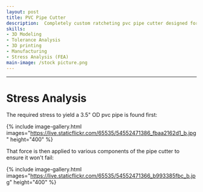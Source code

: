 ```yaml
---
layout: post
title: PVC Pipe Cutter
description:  Completely custom ratcheting pvc pipe cutter designed for larger pipe diameters of 3.5 inches and below.
skills: 
- 3D Modeling
- Tolerance Analysis
- 3D printing
- Manufacturing
- Stress Analysis (FEA)
main-image: /stock picture.png
---
```


---
# Stress Analysis
The required stress to yield a 3.5" OD pvc pipe is found first:

{% include image-gallery.html images="https://live.staticflickr.com/65535/54552471386_fbaa2162d1_b.jpg" height="400" %}

That force is then applied to various components of the pipe cutter to ensure it won't fail:

{% include image-gallery.html images="https://live.staticflickr.com/65535/54552471366_b993385fbc_b.jpg" height="400" %} 
